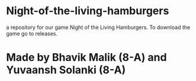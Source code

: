 # Night-of-the-living-hamburgers
a repository for our game Night of the Living Hamburgers. To download the game go to releases.
# Made by Bhavik Malik (8-A) and Yuvaansh Solanki (8-A)
